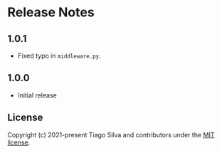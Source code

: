 # Release Notes

## 1.0.1

- Fixed typo in `middleware.py`.

## 1.0.0

- Initial release

## License

Copyright (c) 2021-present Tiago Silva and contributors under the [MIT license](https://opensource.org/licenses/MIT).
